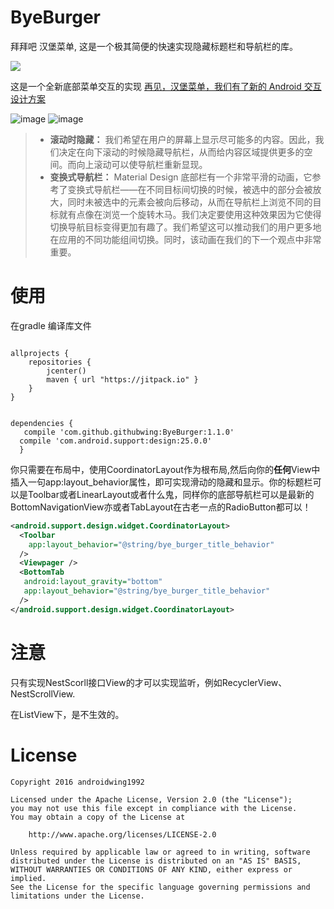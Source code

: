 # ByeBurger
拜拜吧 汉堡菜单, 这是一个极其简便的快速实现隐藏标题栏和导航栏的库。

[![](https://jitpack.io/v/githubwing/ByeBurger.svg)](https://jitpack.io/#githubwing/ByeBurger)


这是一个全新底部菜单交互的实现 [再见，汉堡菜单，我们有了新的 Android 交互设计方案](https://github.com/xitu/gold-miner/blob/master/TODO/bye-bye-burger.md)


![image](https://github.com/githubwing/ByeBurgerNavigationView/raw/master/img/title.gif)
![image](https://github.com/githubwing/ByeBurgerNavigationView/raw/master/img/title_bottom.gif)


> *   **滚动时隐藏：** 我们希望在用户的屏幕上显示尽可能多的内容。因此，我们决定在向下滚动的时候隐藏导航栏，从而给内容区域提供更多的空间。而向上滚动可以使导航栏重新显现。
> *   **变换式导航栏：** Material Design 底部栏有一个非常平滑的动画，它参考了变换式导航栏——在不同目标间切换的时候，被选中的部分会被放大，同时未被选中的元素会被向后移动，从而在导航栏上浏览不同的目标就有点像在浏览一个旋转木马。我们决定要使用这种效果因为它使得切换导航目标变得更加有趣了。我们希望这可以推动我们的用户更多地在应用的不同功能组间切换。同时，该动画在我们的下一个观点中非常重要。

# 使用

在gradle 编译库文件

```gralde

allprojects {
    repositories {
        jcenter()
        maven { url "https://jitpack.io" }
    }
}


dependencies {
   compile 'com.github.githubwing:ByeBurger:1.1.0'
  compile 'com.android.support:design:25.0.0'
  }
```

你只需要在布局中，使用CoordinatorLayout作为根布局,然后向你的**任何**View中插入一句app:layout_behavior属性，即可实现滑动的隐藏和显示。你的标题栏可以是Toolbar或者LinearLayout或者什么鬼，同样你的底部导航栏可以是最新的BottomNavigationView亦或者TabLayout在古老一点的RadioButton都可以！

```xml
<android.support.design.widget.CoordinatorLayout>
  <Toolbar
  	app:layout_behavior="@string/bye_burger_title_behavior"
  />
  <Viewpager />
  <BottomTab 
   android:layout_gravity="bottom"
   app:layout_behavior="@string/bye_burger_title_behavior"
  />      
</android.support.design.widget.CoordinatorLayout>

```
# 注意
只有实现NestScorll接口View的才可以实现监听，例如RecyclerView、NestScrollView.

在ListView下，是不生效的。


# License

    Copyright 2016 androidwing1992

    Licensed under the Apache License, Version 2.0 (the "License");
    you may not use this file except in compliance with the License.
    You may obtain a copy of the License at
    
        http://www.apache.org/licenses/LICENSE-2.0
    
    Unless required by applicable law or agreed to in writing, software
    distributed under the License is distributed on an "AS IS" BASIS,
    WITHOUT WARRANTIES OR CONDITIONS OF ANY KIND, either express or implied.
    See the License for the specific language governing permissions and
    limitations under the License.

